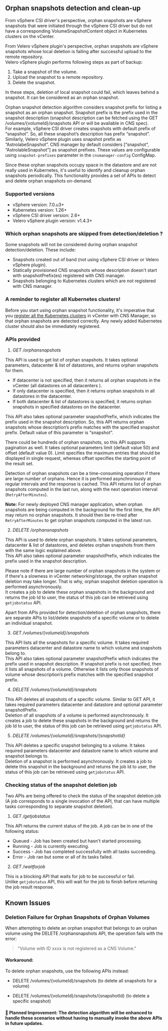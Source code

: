 ## Orphan snapshots detection and clean-up
From vSphere CSI driver's perspective, orphan snapshots are vSphere snapshots that were initiated through the vSphere CSI driver but do not have a corresponding VolumeSnapshotContent object in Kubernetes clusters on the vCenter.

From Velero vSphere plugin's perspective, orphan snapshots are vSphere snapshots whose local deletion is failing after successful upload to the remote repository.  
Velero vSphere plugin performs following steps as part of backup:
1. Take a snapshot of the volume.
2. Upload the snapshot to a remote repository.
3. Delete the snapshot.

In these steps, deletion of local snapshot could fail, which leaves behind a snapshot. It can be considered as an orphan snapshot.

Orphan snapshot detection algorithm considers snapshot prefix for listing a snapshot as an orphan snapshot. Snapshot prefix is the prefix used in the snapshot description (snapshot description can be fetched using the GET /volumes/{volumeId}/snapshots API or will be available in CNS spec).  
For example, vSphere CSI driver creates snapshots with default prefix of “snapshot”. So, all these snapshot’s description has prefix “snapshot”. Similarly, Velero vSphere plugin uses snapshot prefix as “AstrolabeSnapshot”. 
CNS manager by default considers [“snapshot”, “AstrolableSnapshot”] as snapshot prefixes. These values are configurable using `snapshot-prefixes` parameter in the `cnsmanager-config` ConfigMap.

Since these orphan snapshots occupy space in the datastore and are not really used in Kubernetes, it's useful to identify and cleanup orphan snapshots periodically.
This functionality provides a set of APIs to detect and delete orphan snapshots on-demand.

### Supported versions
* vSphere version: 7.0.u3+
* Kubernetes version: 1.26+
* vSphere CSI driver version: 2.6+
* Velero vSphere plugin version: v1.4.3+

### Which orphan snapshots are skipped from detection/deletion ?
Some snapshots will not be considered during orphan snapshot detection/deletion. These include:
* Snapshots created out of band (not using vSphere CSI driver or Velero vSphere plugin).
* Statically provisioned CNS snapshots whose description doesn't start with snapshotPrefix(es) registered with CNS manager.
* Snapshots belonging to Kubernetes clusters which are not registered with CNS manager.

### A reminder to register all Kubernetes clusters!
Before you start using orphan snapshot functionality, it's imperative that you [register all the Kubernetes clusters](../../../README.md#register-kubernetes-clusters-before-you-start) in vCenter with CNS Manager, so that orphan snapshots are detected correctly. Any newly added Kubernetes cluster should also be immediately registered.

### APIs provided
1. *GET /orphansnapshots*

This API is used to get list of orphan snapshots. It takes optional parameters, datacenter & list of datastores, and returns orphan snapshots for them.
- If datacenter is not specified, then it returns all orphan snapshots in the vCenter (all datastores on all datacenters ).
- If only datacenter is specified, then it returns orphan snapshots in all datastores in the datacenter.
- If both datacenter & list of datastores is specified, it returns orphan snapshots in specified datastores on the datacenter.

This API also takes optional parameter snapshotPrefix, which indicates the prefix used in the snapshot description. So, this API returns orphan snapshots whose description’s prefix matches with the specified snapshot prefix. Default value of this parameter is “snapshot”.

There could be hundreds of orphan snapshots, so this API supports pagination as well. It takes optional parameters limit (default value 50) and offset (default value 0). Limit specifies the maximum entries that should be displayed in single request, whereas offset specifies the starting point of the result set.

Detection of orphan snapshots can be a time-consuming operation if there are large number of orphans. Hence it is performed asynchronously at regular intervals and the response is cached. This API returns list of orphan snapshots computed in the last run, along with the next operation interval (`RetryAfterMinutes`).

**Note:** For newly deployed CNS manager application, when orphan snapshots are being computed in the background for the first time, the API may return no orphan snapshots. It should then be re-tried after `RetryAfterMinutes` to get orphan snapshots computed in the latest run.

2. *DELETE /orphansnapshots*

This API is used to delete orphan snapshots. It takes optional parameters, datacenter & list of datastores, and deletes orphan snapshots from them with the same logic explained above.  
This API also takes optional parameter snapshotPrefix, which indicates the prefix used in the snapshot description.

Please note if there are large number of orphan snapshots in the system or if there's a slowness in vCenter networking/storage, the orphan snapshot deletion may take longer. That is why, orphan snapshot deletion operation is performed asynchronously.  
It creates a job to delete these orphan snapshots in the background and returns the job Id to user, the status of this job can be retrieved using `getjobstatus` API.


Apart from APIs provided for detection/deletion of orphan snapshots, there are separate APIs to list/delete snapshots of a specific volume or to delete an individual snapshot.

3. *GET /volumes/{volumeId}/snapshots*

This API lists all the snapshots for a specific volume. It takes required parameters datacenter and datastore name to which volume and snapshots belong to.  
This API also takes optional parameter snapshotPrefix which indicates the prefix used in snapshot description. If snapshot prefix is not specified, then it lists all snapshots of a volume. Otherwise it lists only those snapshots of volume whose description’s prefix matches with the specified snapshot prefix.

4. *DELETE /volumes/{volumeId}/snapshots*

This API deletes all snapshots of a specific volume. Similar to GET API, it takes required parameters datacenter and datastore and optional parameter snapshotPrefix.  
Deletion of all snapshots of a volume is performed asynchronously. It creates a job to delete these snapshots in the background and returns the job Id to user, the status of this job can be retrieved using `getjobstatus` API.

5. *DELETE /volumes/{volumeId}/snapshots/{snapshotId}*

This API deletes a specific snapshot belonging to a volume. It takes required parameters datacenter and datastore name to which volume and snapshot belongs to.  
Deletion of a snapshot is performed asynchronously. It creates a job to delete this snapshot in the background and returns the job Id to user, the status of this job can be retrieved using `getjobstatus` API.

### Checking status of the snapshot deletion job
Two APIs are being offered to check the status of the snapshot deletion job (A job corresponds to a single invocation of the API, that can have multiple tasks corresponding to separate snapshot deletion).

1. *GET /getjobstatus*

This API returns the current status of the job. A job can be in one of the following status:

* Queued - Job has been created but hasn't started processing.
* Running - Job is currently executing.
* Success - Job has completed successfully with all tasks succeeding.
* Error - Job ran but some or all of its tasks failed.

2. *GET /waitforjob*

This is a blocking API that waits for job to be successful or fail.  
Unlike `getjobstatus` API, this will wait for the job to finish before returning the job result response.

## Known Issues

### Deletion Failure for Orphan Snapshots of Orphan Volumes
When attempting to delete an orphan snapshot that belongs to an orphan volume using the DELETE /orphansnapshots API, the operation fails with the error:

> "Volume with ID xxxx is not registered as a CNS Volume."

#### Workaround:
To delete orphan snapshots, use the following APIs instead:

- DELETE /volumes/{volumeId}/snapshots (to delete all snapshots for a volume)

- DELETE /volumes/{volumeId}/snapshots/{snapshotId} (to delete a specific snapshot)

#### 🚀 Planned Improvement: The detection algorithm will be enhanced to handle these scenarios without having to manually invoke the above APIs in future updates.
